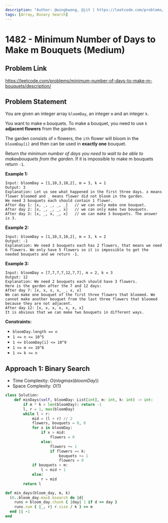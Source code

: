 ```yaml
---
description: "Author: @wingkwong, @jit | https://leetcode.com/problems/minimum-number-of-days-to-make-m-bouquets/description/"
tags: [Array, Binary Search]
---
```


# 1482 - Minimum Number of Days to Make m Bouquets (Medium)

## Problem Link

https://leetcode.com/problems/minimum-number-of-days-to-make-m-bouquets/description/

## Problem Statement

You are given an integer array `bloomDay`, an integer `m` and an integer `k`.

You want to make `m` bouquets. To make a bouquet, you need to use `k` **adjacent flowers** from the garden.

The garden consists of `n` flowers, the `ith` flower will bloom in the `bloomDay[i]` and then can be used in **exactly one** bouquet.

Return _the minimum number of days you need to wait to be able to make_`m`_bouquets from the garden_. If it is impossible to make m bouquets return `-1`.

**Example 1:**

```
Input: bloomDay = [1,10,3,10,2], m = 3, k = 1
Output: 3
Explanation: Let us see what happened in the first three days. x means flower bloomed and _ means flower did not bloom in the garden.
We need 3 bouquets each should contain 1 flower.
After day 1: [x, _, _, _, _]   // we can only make one bouquet.
After day 2: [x, _, _, _, x]   // we can only make two bouquets.
After day 3: [x, _, x, _, x]   // we can make 3 bouquets. The answer is 3.
```

**Example 2:**

```
Input: bloomDay = [1,10,3,10,2], m = 3, k = 2
Output: -1
Explanation: We need 3 bouquets each has 2 flowers, that means we need 6 flowers. We only have 5 flowers so it is impossible to get the needed bouquets and we return -1.
```

**Example 3:**

```
Input: bloomDay = [7,7,7,7,12,7,7], m = 2, k = 3
Output: 12
Explanation: We need 2 bouquets each should have 3 flowers.
Here is the garden after the 7 and 12 days:
After day 7: [x, x, x, x, _, x, x]
We can make one bouquet of the first three flowers that bloomed. We cannot make another bouquet from the last three flowers that bloomed because they are not adjacent.
After day 12: [x, x, x, x, x, x, x]
It is obvious that we can make two bouquets in different ways.
```

**Constraints:**

- `bloomDay.length == n`
- `1 <= n <= 10^5`
- `1 <= bloomDay[i] <= 10^9`
- `1 <= m <= 10^6`
- `1 <= k <= n`

## Approach 1: Binary Search

- Time Complexity: $O(n log max(bloomDay))$
- Space Complexity: $O(1)$

<Tabs>
<TabItem value="py" label="Python">
<SolutionAuthor name="@wingkwong"/>

```py
class Solution:
    def minDays(self, bloomDay: List[int], m: int, k: int) -> int:
        if m * k > len(bloomDay): return -1
        l, r = 1, max(bloomDay)
        while l < r:
            mid = (l + r) // 2
            flowers, bouquets = 0, 0
            for x in bloomDay:
                if x > mid:
                    flowers = 0
                else:
                    flowers += 1
                    if flowers == k:
                        bouquets += 1
                        flowers = 0
            if bouquets < m:
                l = mid + 1
            else:
                r = mid
        return l
```

</TabItem>

<TabItem value="ruby" label="Ruby">
<SolutionAuthor name="@jit"/>

```ruby
def min_days(bloom_day, m, k)
  (0..bloom_day.max).bsearch do |d|
    runs = bloom_day.chunk { |day| 1 if d >= day }
    runs.sum { |_, r| r.size / k } >= m
  end || -1
end
```

</TabItem>
</Tabs>
